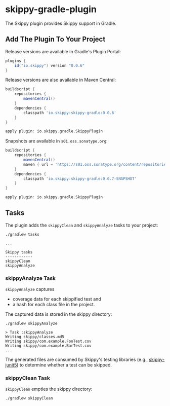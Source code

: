 # skippy-gradle-plugin

The Skippy plugin provides Skippy support in Gradle.

## Add The Plugin To Your Project

Release versions are available in Gradle's Plugin Portal:

```groovy
plugins {
    id("io.skippy") version "0.0.6"
}
```

Release versions are also available in Maven Central:
```groovy
buildscript {
    repositories {
        mavenCentral()
    }
    dependencies {
        classpath 'io.skippy:skippy-gradle:0.0.6'
    }
}

apply plugin: io.skippy.gradle.SkippyPlugin
```

Snapshots are available in `s01.oss.sonatype.org`:

```groovy
buildscript {
    repositories {
        mavenCentral()
        maven { url = 'https://s01.oss.sonatype.org/content/repositories/snapshots/' }
    }
    dependencies {
        classpath 'io.skippy:skippy-gradle:0.0.7-SNAPSHOT'
    }
}

apply plugin: io.skippy.gradle.SkippyPlugin
```

## Tasks

The plugin adds the `skippyClean` and `skippyAnalyze` tasks to your project:
```
./gradlew tasks

...

Skippy tasks
------------
skippyClean
skippyAnalyze
```

### skippyAnalyze Task

`skippyAnalyze` captures 
- coverage data for each skippified test and
- a hash for each class file in the project.

The captured data is stored in the skippy directory:
```
./gradlew skippyAnalyze

> Task :skippyAnalyze
Writing skippy/classes.md5
Writing skippy/com.example.FooTest.cov
Writing skippy/com.example.BarTest.cov
...
```

The generated files are consumed by Skippy's testing libraries (e.g., [skippy-junit5](../skippy-junit5/README.md))
to determine whether a test can be skipped.

### skippyClean Task

`skippyClean` empties the skippy directory:

```
./gradlew skippyClean
```
